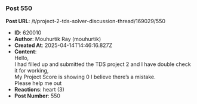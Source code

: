 ### Post 550
**Post URL**: /t/project-2-tds-solver-discussion-thread/169029/550
- **ID**: 620010
- **Author**: Mouhurtik Ray (mouhurtik)
- **Created At**: 2025-04-14T14:46:16.827Z
- **Content**:  
  Hello,<br>
I had filled up and submitted the TDS project 2 and I have double check it for working,<br>
My Project Score is showing 0 I believe there’s a mistake.<br>
Please help me out
- **Reactions**: heart (3)
- **Post Number**: 550

